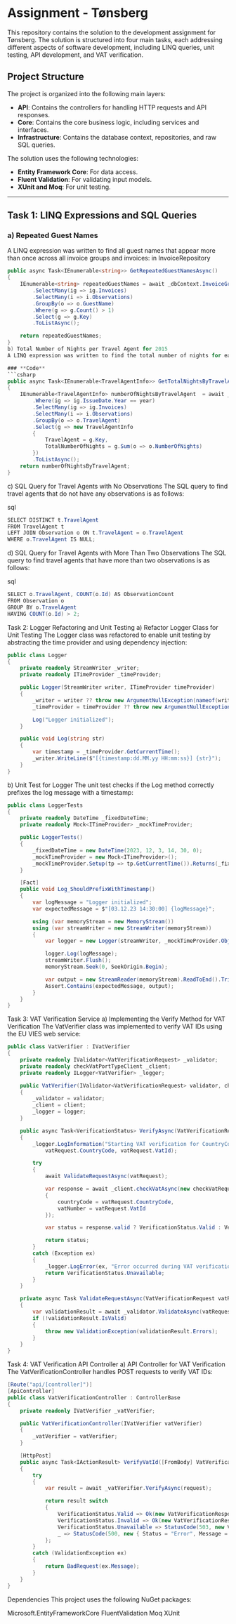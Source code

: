 # Assignment - Tønsberg

This repository contains the solution to the development assignment for Tønsberg. The solution is structured into four main tasks, each addressing different aspects of software development, including LINQ queries, unit testing, API development, and VAT verification.

## Project Structure

The project is organized into the following main layers:
- **API**: Contains the controllers for handling HTTP requests and API responses.
- **Core**: Contains the core business logic, including services and interfaces.
- **Infrastructure**: Contains the database context, repositories, and raw SQL queries.

The solution uses the following technologies:
- **Entity Framework Core**: For data access.
- **Fluent Validation**: For validating input models.
- **XUnit and Moq**: For unit testing.

---

## Task 1: LINQ Expressions and SQL Queries

### a) Repeated Guest Names
A LINQ expression was written to find all guest names that appear more than once across all invoice groups and invoices:
in InvoiceRepository
```csharp
public async Task<IEnumerable<string>> GetRepeatedGuestNamesAsync()
{
    IEnumerable<string> repeatedGuestNames = await _dbContext.InvoiceGroup
        .SelectMany(ig => ig.Invoices)
        .SelectMany(i => i.Observations)
        .GroupBy(o => o.GuestName)
        .Where(g => g.Count() > 1)
        .Select(g => g.Key)
        .ToListAsync();

    return repeatedGuestNames;
}
b) Total Number of Nights per Travel Agent for 2015
A LINQ expression was written to find the total number of nights for each travel agent for invoice groups issued in 2015:

### **Code**
```csharp
public async Task<IEnumerable<TravelAgentInfo>> GetTotalNightsByTravelAgentAsync(int year)
{
    IEnumerable<TravelAgentInfo> numberOfNightsByTravelAgent  = await _dbContext.InvoiceGroup
        .Where(ig => ig.IssueDate.Year == year)
        .SelectMany(ig => ig.Invoices)
        .SelectMany(i => i.Observations)
        .GroupBy(o => o.TravelAgent)
        .Select(g => new TravelAgentInfo
        {
            TravelAgent = g.Key,
            TotalNumberOfNights = g.Sum(o => o.NumberOfNights)
        })
        .ToListAsync();
    return numberOfNightsByTravelAgent;
}
```
c) SQL Query for Travel Agents with No Observations
The SQL query to find travel agents that do not have any observations is as follows:

sql
```csharp
SELECT DISTINCT t.TravelAgent
FROM TravelAgent t
LEFT JOIN Observation o ON t.TravelAgent = o.TravelAgent
WHERE o.TravelAgent IS NULL;
```
d) SQL Query for Travel Agents with More Than Two Observations
The SQL query to find travel agents that have more than two observations is as follows:

sql
```csharp
SELECT o.TravelAgent, COUNT(o.Id) AS ObservationCount
FROM Observation o
GROUP BY o.TravelAgent
HAVING COUNT(o.Id) > 2;
```
Task 2: Logger Refactoring and Unit Testing
a) Refactor Logger Class for Unit Testing
The Logger class was refactored to enable unit testing by abstracting the time provider and using dependency injection:

```csharp
public class Logger
{
    private readonly StreamWriter _writer;
    private readonly ITimeProvider _timeProvider;

    public Logger(StreamWriter writer, ITimeProvider timeProvider)
    {
        _writer = writer ?? throw new ArgumentNullException(nameof(writer));
        _timeProvider = timeProvider ?? throw new ArgumentNullException(nameof(timeProvider));

        Log("Logger initialized");
    }

    public void Log(string str)
    {
        var timestamp = _timeProvider.GetCurrentTime();
        _writer.WriteLine($"[{timestamp:dd.MM.yy HH:mm:ss}] {str}");
    }
}
```

b) Unit Test for Logger
The unit test checks if the Log method correctly prefixes the log message with a timestamp:

```csharp
public class LoggerTests
{
    private readonly DateTime _fixedDateTime;
    private readonly Mock<ITimeProvider> _mockTimeProvider;

    public LoggerTests()
    {
        _fixedDateTime = new DateTime(2023, 12, 3, 14, 30, 0);
        _mockTimeProvider = new Mock<ITimeProvider>();
        _mockTimeProvider.Setup(tp => tp.GetCurrentTime()).Returns(_fixedDateTime);
    }

    [Fact]
    public void Log_ShouldPrefixWithTimestamp()
    {
        var logMessage = "Logger initialized";
        var expectedMessage = $"[03.12.23 14:30:00] {logMessage}";

        using (var memoryStream = new MemoryStream())
        using (var streamWriter = new StreamWriter(memoryStream))
        {
            var logger = new Logger(streamWriter, _mockTimeProvider.Object);

            logger.Log(logMessage);
            streamWriter.Flush();
            memoryStream.Seek(0, SeekOrigin.Begin);

            var output = new StreamReader(memoryStream).ReadToEnd().Trim();
            Assert.Contains(expectedMessage, output);
        }
    }
}
```

Task 3: VAT Verification Service
a) Implementing the Verify Method for VAT Verification
The VatVerifier class was implemented to verify VAT IDs using the EU VIES web service:

```csharp
public class VatVerifier : IVatVerifier
{
    private readonly IValidator<VatVerificationRequest> _validator;
    private readonly checkVatPortTypeClient _client;
    private readonly ILogger<VatVerifier> _logger;

    public VatVerifier(IValidator<VatVerificationRequest> validator, checkVatPortTypeClient client, ILogger<VatVerifier> logger)
    {
        _validator = validator;
        _client = client;
        _logger = logger;
    }

    public async Task<VerificationStatus> VerifyAsync(VatVerificationRequest vatRequest)
    {
        _logger.LogInformation("Starting VAT verification for CountryCode: {CountryCode}, VAT ID: {VatId}",
            vatRequest.CountryCode, vatRequest.VatId);

        try
        {
            await ValidateRequestAsync(vatRequest);

            var response = await _client.checkVatAsync(new checkVatRequest
            {
                countryCode = vatRequest.CountryCode,
                vatNumber = vatRequest.VatId
            });

            var status = response.valid ? VerificationStatus.Valid : VerificationStatus.Invalid;

            return status;
        }
        catch (Exception ex)
        {
            _logger.LogError(ex, "Error occurred during VAT verification.");
            return VerificationStatus.Unavailable;
        }
    }

    private async Task ValidateRequestAsync(VatVerificationRequest vatRequest)
    {
        var validationResult = await _validator.ValidateAsync(vatRequest);
        if (!validationResult.IsValid)
        {
            throw new ValidationException(validationResult.Errors);
        }
    }
}
```

Task 4: VAT Verification API Controller
a) API Controller for VAT Verification
The VatVerificationController handles POST requests to verify VAT IDs:

```csharp
[Route("api/[controller]")]
[ApiController]
public class VatVerificationController : ControllerBase
{
    private readonly IVatVerifier _vatVerifier;

    public VatVerificationController(IVatVerifier vatVerifier)
    {
        _vatVerifier = vatVerifier;
    }

    [HttpPost]
    public async Task<IActionResult> VerifyVatId([FromBody] VatVerificationRequest request)
    {
        try
        {
            var result = await _vatVerifier.VerifyAsync(request);

            return result switch
            {
                VerificationStatus.Valid => Ok(new VatVerificationResponse { Status = "Valid", Message = "The VAT ID is valid." }),
                VerificationStatus.Invalid => Ok(new VatVerificationResponse { Status = "Invalid", Message = "The VAT ID is invalid." }),
                VerificationStatus.Unavailable => StatusCode(503, new VatVerificationResponse { Status = "Unavailable", Message = "The service is unavailable." }),
                _ => StatusCode(500, new { Status = "Error", Message = "An unknown error occurred." })
            };
        }
        catch (ValidationException ex)
        {
            return BadRequest(ex.Message);
        }
    }
}
```

Dependencies
This project uses the following NuGet packages:

Microsoft.EntityFrameworkCore
FluentValidation
Moq
XUnit
